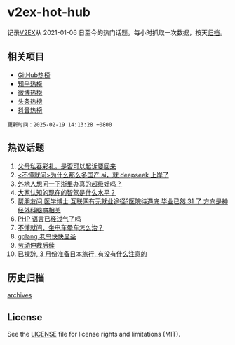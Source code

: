 # v2ex-hot-hub

 记录[V2EX](https://www.v2ex.com/)从 2021-01-06 日至今的热门话题。每小时抓取一次数据，按天[归档](archives)。
 
 ## 相关项目

- [GitHub热榜](https://github.com/lonnyzhang423/github-hot-hub)
- [知乎热榜](https://github.com/lonnyzhang423/zhihu-hot-hub)
- [微博热榜](https://github.com/lonnyzhang423/weibo-hot-hub)
- [头条热榜](https://github.com/lonnyzhang423/toutiao-hot-hub)
- [抖音热榜](https://github.com/lonnyzhang423/douyin-hot-hub)


 `更新时间：2025-02-19 14:13:28 +0800`

## 热议话题

1. [父母私吞彩礼，是否可以起诉要回来](https://www.v2ex.com/t/1112340)
1. [<不懂就问>为什么那么多国产 ai，就 deepseek 上岸了](https://www.v2ex.com/t/1112500)
1. [外地人想问一下浙里办真的超级好吗？](https://www.v2ex.com/t/1112328)
1. [大家认知的现在的智驾是什么水平？](https://www.v2ex.com/t/1112482)
1. [帮朋友问 医学博士 互联网有无就业途径?医院待遇底 毕业已然 31 了 方向是神经外科脑瘤相关](https://www.v2ex.com/t/1112344)
1. [PHP 语言已经过气了吗](https://www.v2ex.com/t/1112469)
1. [不懂就问，坐电车晕车怎么治？](https://www.v2ex.com/t/1112490)
1. [golang 老鸟快快显圣](https://www.v2ex.com/t/1112322)
1. [劳动仲裁后续](https://www.v2ex.com/t/1112464)
1. [已裸辞, 3 月份准备日本旅行, 有没有什么注意的](https://www.v2ex.com/t/1112547)

## 历史归档

[archives](archives)

## License

See the [LICENSE](LICENSE) file for license rights and limitations (MIT).
